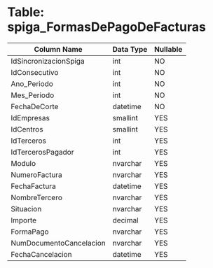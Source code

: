 # Table: spiga_FormasDePagoDeFacturas

| Column Name | Data Type | Nullable |
|-------------|-----------|----------|
| IdSincronizacionSpiga | int | NO |
| IdConsecutivo | int | NO |
| Ano_Periodo | int | NO |
| Mes_Periodo | int | NO |
| FechaDeCorte | datetime | NO |
| IdEmpresas | smallint | YES |
| IdCentros | smallint | YES |
| IdTerceros | int | YES |
| IdTercerosPagador | int | YES |
| Modulo | nvarchar | YES |
| NumeroFactura | nvarchar | YES |
| FechaFactura | datetime | YES |
| NombreTercero | nvarchar | YES |
| Situacion | nvarchar | YES |
| Importe | decimal | YES |
| FormaPago | nvarchar | YES |
| NumDocumentoCancelacion | nvarchar | YES |
| FechaCancelacion | datetime | YES |

